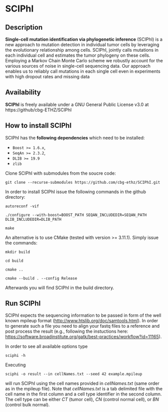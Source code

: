 # SCIPhI

## Description

**Single-cell mutation identification via phylogenetic inference** (SCIPhI) is a new approach to mutation detection in individual tumor cells by leveraging the evolutionary relationship among cells. SCIPhI, jointly calls mutations in each individual cell and estimates the tumor phylogeny on these cells. Employing a Markov Chain Monte Carlo scheme we robustly account for the various sources of noise in single-cell sequencing data. Our approach enables us to reliably call mutations in each single cell even in experiments with high dropout rates and missing data

## Availability

**SCIPhI** is freely available under a GNU General Public License v3.0 at https://github/cbg-ETHZ/SCIPhI

## How to install **SCIPhI**

SCIPhI has the **following dependencies** which need to be installed:

* `Boost >= 1.6.x`,
* `SeqAn >= 2.3.2`,
* `DLIB >= 19.9`
* `zlib`

Clone SCIPhI with submodules from the soucre code:

`git clone --recurse-submodules https://github.com/cbg-ethz/SCIPhI.git`

In order to install SCIPhI issue the following commands in the github directory:

`autoreconf -vif`

`./configure --with-boost=BOOST_PATH SEQAN_INCLUDEDIR=SEQAN_PATH DLIB_INCLUDEDIR=DLIB_PATH`

`make`

An alternative is to use CMake (tested with version >= 3.11.1). Simply issue the commands:

`mkdir build`

`cd build`

`cmake ..`

`cmake --build . --config Release`

Afterwards you will find SCIPhI in the build directory.

## Run SCIPhI

SCIPhI expects the sequencing information to be passed in form of the well known mpileup format (http://www.htslib.org/doc/samtools.html). In order to generate such a file you need to align your fastq files to a reference and post process the result (e.g., following the instuctions here: https://software.broadinstitute.org/gatk/best-practices/workflow?id=11165). 

In order to see all available options type

`sciphi -h`

Executing

`sciphi -o result --in cellNames.txt --seed 42 example.mpileup`

will run SCIPhI using the cell names provided in *cellNames.txt* (same order as in the mpileup file). Note that *cellNames.txt* is a tab delimited file with the cell name in the first column and a cell type identifier in the second column. The cell type can be either *CT* (tumor cell), *CN* (control normal cell), or *BN* (control bulk normal).

